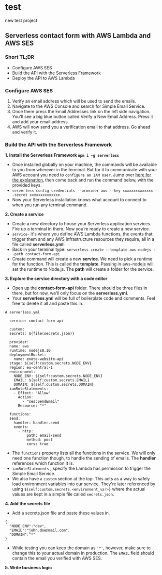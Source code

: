 # test
new test project

## Serverless contact form with AWS Lambda and AWS SES

### Short TL;DR
* Configure AWS SES
* Build the API with the Serverless Framework
* Deploy the API to AWS Lambda


### Configure AWS SES
1. Verify an email address which will be used to send the emails.
2. Navigate to the AWS Console and search for Simple Email Service.
3. Once there press the Email Addresses link on the left side navigation. You'll see a big blue button called Verify a New Email Address. Press it and add your email address.
4. AWS will now send you a verification email to that address. Go ahead and verify it.

### Build the API with the Serverless Framework
**1. Install the Serverless Framework `npm i -g serverless`**
  * Once installed globally on your machine, the commands will be available to you from wherever in the terminal. But for it to communicate with your AWS account you need to `configure an IAM User`. Jump over [here for the explanation](https://docs.aws.amazon.com/IAM/latest/UserGuide/id_users_create.html), then come back and run the command below, with the provided keys.
  * `serverless config credentials --provider aws --key xxxxxxxxxxxxxx --secret xxxxxxxxxxxxxx`
  * Now your Serverless installation knows what account to connect to when you run any terminal command.

**2. Create a service**
  * Create a new directory to house your Serverless application services. Fire up a terminal in there. Now you’re ready to create a new service.
  * `service`- It's where you define AWS Lambda functions, the events that trigger them and any AWS infrastructure resources they require, all in a file called **serverless.yml**.
  * Back in your terminal type: `serverless create --template aws-nodejs --path contact-form-api`
  * Create command will create a new **service**. We need to pick a runtime for the function. This is called the **template**. Passing in aws-nodejs will set the runtime to Node.js. The **path** will create a folder for the service.

**3. Explore the service directory with a code editor**
  * Open up the **contact-form-api** folder. There should be three files in there, but for now, we'll only focus on the **serverless.yml**.
  * Your **serverless.yml** will be full of boilerplate code and comments. Feel free to delete it all and paste this in.
  ```
  # serverless.yml

    service: contact-form-api

    custom:
    secrets: ${file(secrets.json)}

    provider:
    name: aws
    runtime: nodejs8.10
    deploymentBucket:
      name: enote-website-api
    stage: ${self:custom.secrets.NODE_ENV}
    region: eu-central-1
    environment:
      NODE_ENV: ${self:custom.secrets.NODE_ENV}
      EMAIL: ${self:custom.secrets.EMAIL}
      DOMAIN: ${self:custom.secrets.DOMAIN}
    iamRoleStatements:
      - Effect: "Allow"
        Action:
          - "ses:SendEmail"
        Resource: "*"

    functions:
    send:
      handler: handler.send
      events:
        - http:
            path: email/send
            method: post
            cors: true

  ```

  * The `functions` property lists all the functions in the service. We will only need one function though, to handle the sending of emails. The **handler** references which function it is.
  * `iamRoleStatements` , specify the Lambda has permission to trigger the Simple Email Service.
  * We also have a `custom` section at the top. This acts as a way to safely load environment variables into our service. They're later referenced by using `${self:custom.secrets.<environment_var>}` where the actual values are kept in a simple file called `secrets.json`.

**4. Add the secrets file**
  *  Add a secrets.json file and paste these values in.
  ```
  {
    "NODE_ENV":"dev",
    "EMAIL":"john.doe@mail.com",
    "DOMAIN":"*"
  }
  ```
  * While testing you can keep the domain as `'*'`, however, make sure to change this to your actual domain in production. The `EMAIL` field should contain the email you verified with AWS SES.

**5. Write business logic**
